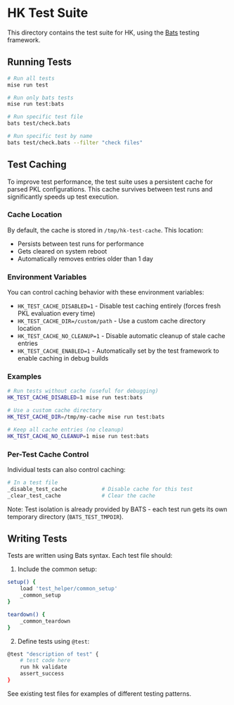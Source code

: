 # HK Test Suite

This directory contains the test suite for HK, using the [Bats](https://github.com/bats-core/bats-core) testing framework.

## Running Tests

```bash
# Run all tests
mise run test

# Run only bats tests
mise run test:bats

# Run specific test file
bats test/check.bats

# Run specific test by name
bats test/check.bats --filter "check files"
```

## Test Caching

To improve test performance, the test suite uses a persistent cache for parsed PKL configurations. This cache survives between test runs and significantly speeds up test execution.

### Cache Location

By default, the cache is stored in `/tmp/hk-test-cache`. This location:
- Persists between test runs for performance
- Gets cleared on system reboot
- Automatically removes entries older than 1 day

### Environment Variables

You can control caching behavior with these environment variables:

- `HK_TEST_CACHE_DISABLED=1` - Disable test caching entirely (forces fresh PKL evaluation every time)
- `HK_TEST_CACHE_DIR=/custom/path` - Use a custom cache directory location
- `HK_TEST_CACHE_NO_CLEANUP=1` - Disable automatic cleanup of stale cache entries
- `HK_TEST_CACHE_ENABLED=1` - Automatically set by the test framework to enable caching in debug builds

### Examples

```bash
# Run tests without cache (useful for debugging)
HK_TEST_CACHE_DISABLED=1 mise run test:bats

# Use a custom cache directory
HK_TEST_CACHE_DIR=/tmp/my-cache mise run test:bats

# Keep all cache entries (no cleanup)
HK_TEST_CACHE_NO_CLEANUP=1 mise run test:bats
```

### Per-Test Cache Control

Individual tests can also control caching:

```bash
# In a test file
_disable_test_cache           # Disable cache for this test
_clear_test_cache             # Clear the cache
```

Note: Test isolation is already provided by BATS - each test run gets its own temporary directory (`BATS_TEST_TMPDIR`).

## Writing Tests

Tests are written using Bats syntax. Each test file should:

1. Include the common setup:
```bash
setup() {
    load 'test_helper/common_setup'
    _common_setup
}

teardown() {
    _common_teardown
}
```

2. Define tests using `@test`:
```bash
@test "description of test" {
    # test code here
    run hk validate
    assert_success
}
```

See existing test files for examples of different testing patterns.
